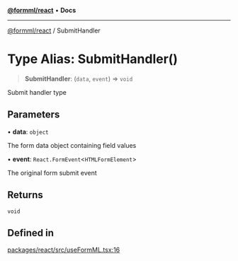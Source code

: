 [**@formml/react**](../README.md) • **Docs**

---

[@formml/react](../globals.md) / SubmitHandler

# Type Alias: SubmitHandler()

> **SubmitHandler**: (`data`, `event`) => `void`

Submit handler type

## Parameters

• **data**: `object`

The form data object containing field values

• **event**: `React.FormEvent`\<`HTMLFormElement`\>

The original form submit event

## Returns

`void`

## Defined in

[packages/react/src/useFormML.tsx:16](https://github.com/formml/formml/blob/527c6e93502cf5114979de3946b0cc8cf0790b3f/packages/react/src/useFormML.tsx#L16)
